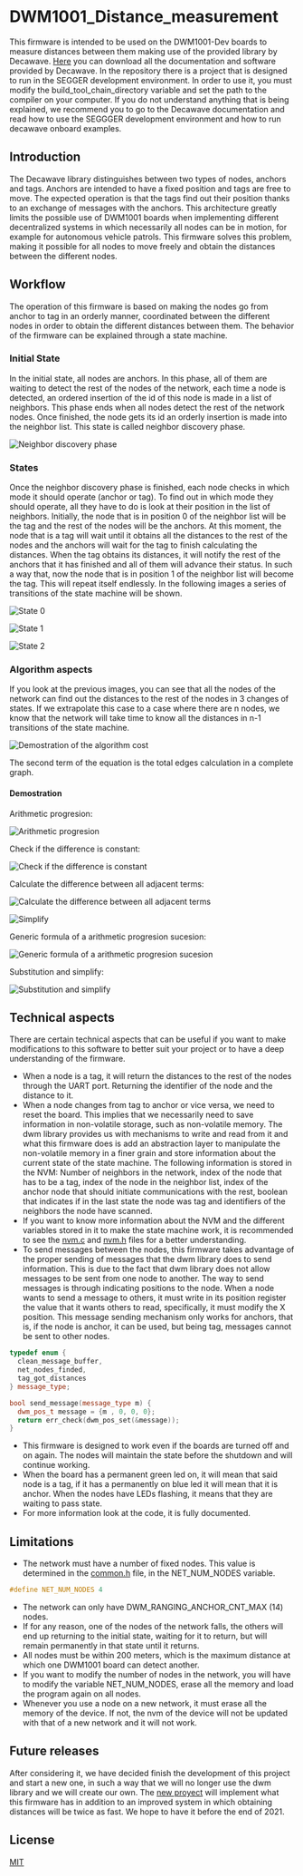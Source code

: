 # DWM1001_Distance_measurement

This firmware is intended to be used on the DWM1001-Dev boards to measure distances between them making use of the provided library by Decawave.
[Here](https://www.decawave.com/product/dwm1001-development-board/) you can download all the documentation and software provided by Decawave.
In the repository there is a project that is designed to run in the SEGGER development environment. In order to use it, you must modify the build_tool_chain_directory variable and set the path to the compiler on your computer. If you do not understand anything that is being explained, we recommend you to go to the Decawave documentation and read how to use the SEGGGER development environment and how to run decawave onboard examples.

## Introduction
The Decawave library distinguishes between two types of nodes, anchors and tags. Anchors are intended to have a fixed position and tags are free to move. The expected operation is that the tags find out their position thanks to an exchange of messages with the anchors. This architecture greatly limits the possible use of DWM1001 boards when implementing different decentralized systems in which necessarily all nodes can be in motion, for example for autonomous vehicle patrols. This firmware solves this problem, making it possible for all nodes to move freely and obtain the distances between the different nodes.

## Workflow
The operation of this firmware is based on making the nodes go from anchor to tag in an orderly manner, coordinated between the different nodes in order to obtain the different distances between them. The behavior of the firmware can be explained through a state machine.

### Initial State
In the initial state, all nodes are anchors. In this phase, all of them are waiting to detect the rest of the nodes of the network, each time a node is detected, an ordered insertion of the id of this node is made in a list of neighbors. This phase ends when all nodes detect the rest of the network nodes. Once finished, the node gets its id an orderly insertion is made into the neighbor list. This state is called neighbor discovery phase.

![Neighbor discovery phase](https://github.com/UCM-237/DWM1001_Distances_measurement/blob/main/assets/Neighbor%20discovery%20phase.png)

### States
Once the neighbor discovery phase is finished, each node checks in which mode it should operate (anchor or tag). To find out in which mode they should operate, all they have to do is look at their position in the list of neighbors. Initially, the node that is in position 0 of the neighbor list will be the tag and the rest of the nodes will be the anchors. At this moment, the node that is a tag will wait until it obtains all the distances to the rest of the nodes and the anchors will wait for the tag to finish calculating the distances. When the tag obtains its distances, it will notify the rest of the anchors that it has finished and all of them will advance their status. In such a way that, now the node that is in position 1 of the neighbor list will become the tag. This will repeat itself endlessly. In the following images a series of transitions of the state machine will be shown.

![State 0](https://github.com/UCM-237/DWM1001_Distances_measurement/blob/main/assets/State%200.png)

![State 1](https://github.com/UCM-237/DWM1001_Distances_measurement/blob/main/assets/State%201.png)

![State 2](https://github.com/UCM-237/DWM1001_Distances_measurement/blob/main/assets/State%202.png)

### Algorithm aspects
If you look at the previous images, you can see that all the nodes of the network can find out the distances to the rest of the nodes in 3 changes of states. If we extrapolate this case to a case where there are n nodes, we know that the network will take time to know all the distances in n-1 transitions of the state machine.

![Demostration of the algorithm cost](https://github.com/UCM-237/DWM1001_Distances_measurement/blob/main/assets/Standar%20method%20formula.gif)

The second term of the equation is the total edges calculation in a complete graph.

#### Demostration

Arithmetic progresion:

![Arithmetic progresion](https://github.com/UCM-237/DWM1001_Distances_measurement/blob/main/assets/Arithmetic%20progresion.png)

Check if the difference is constant:

![Check if the difference is constant](https://github.com/UCM-237/DWM1001_Distances_measurement/blob/main/assets/Arithmetic%20progresion.png)

Calculate the difference between all adjacent terms:

![Calculate the difference between all adjacent terms](https://github.com/UCM-237/DWM1001_Distances_measurement/blob/main/assets/Difference%20between%20all%20adjacent%20terms.png)

![Simplify](https://github.com/UCM-237/DWM1001_Distances_measurement/blob/main/assets/Simplify.png)

Generic formula of a arithmetic progresion sucesion:

![Generic formula of a arithmetic progresion sucesion](https://github.com/UCM-237/DWM1001_Distances_measurement/blob/main/assets/Generic%20formula%20of%20a%20arithmetic%20progresion%20sucesion.png)

Substitution and simplify:

![Substitution and simplify](https://github.com/UCM-237/DWM1001_Distances_measurement/blob/main/assets/Substitution%20and%20simplify.png)

## Technical aspects
There are certain technical aspects that can be useful if you want to make modifications to this software to better suit your project or to have a deep understanding of the firmware.

* When a node is a tag, it will return the distances to the rest of the nodes through the UART port. Returning the identifier of the node and the distance to it.
* When a node changes from tag to anchor or vice versa, we need to reset the board. This implies that we necessarily need to save information in non-volatile storage, such as non-volatile memory. The dwm library provides us with mechanisms to write and read from it and what this firmware does is add an abstraction layer to manipulate the non-volatile memory in a finer grain and store information about the current state of the state machine. The following information is stored in the NVM:
Number of neighbors in the network, index of the node that has to be a tag, index of the node in the neighbor list, index of the anchor node that should initiate communications with the rest, boolean that indicates if in the last state the node was tag and identifiers of the neighbors the node have scanned.
* If you want to know more information about the NVM and the different variables stored in it to make the state machine work, it is recommended to see the [nvm.c](https://github.com/UCM-237/DWM1001_Distances_measurement/blob/main/source/nvm/nvm.c) and [nvm.h](https://github.com/UCM-237/DWM1001_Distances_measurement/blob/main/header/nvm/nvm.h) files for a better understanding.
* To send messages between the nodes, this firmware takes advantage of the proper sending of messages that the dwm library does to send information. This is due to the fact that dwm library does not allow messages to be sent from one node to another. The way to send messages is through indicating positions to the node. When a node wants to send a message to others, it must write in its position register the value that it wants others to read, specifically, it must modify the X position. This message sending mechanism only works for anchors, that is, if the node is anchor, it can be used, but being tag, messages cannot be sent to other nodes.
```c++
typedef enum {
  clean_message_buffer,
  net_nodes_finded,
  tag_got_distances
} message_type;
```
```c++
bool send_message(message_type m) {
  dwm_pos_t message = {m , 0, 0, 0};
  return err_check(dwm_pos_set(&message));
}
```
* This firmware is designed to work even if the boards are turned off and on again. The nodes will maintain the state before the shutdown and will continue working.
* When the board has a permanent green led on, it will mean that said node is a tag, if it has a permanently on blue led it will mean that it is anchor. When the nodes have LEDs flashing, it means that they are waiting to pass state.
* For more information look at the code, it is fully documented.

## Limitations
* The network must have a number of fixed nodes. This value is determined in the [common.h](https://github.com/UCM-237/DWM1001_Distances_measurement/blob/main/header/common.h) file, in the NET_NUM_NODES variable.
```c++
#define NET_NUM_NODES 4
```
* The network can only have DWM_RANGING_ANCHOR_CNT_MAX (14) nodes.
* If for any reason, one of the nodes of the network falls, the others will end up returning to the initial state, waiting for it to return, but will remain permanently in that state until it returns.
* All nodes must be within 200 meters, which is the maximum distance at which one DWM1001 board can detect another.
* If you want to modify the number of nodes in the network, you will have to modify the variable NET_NUM_NODES, erase all the memory and load the program again on all nodes.
* Whenever you use a node on a new network, it must erase all the memory of the device. If not, the nvm of the device will not be updated with that of a new network and it will not work.

## Future releases
After considering it, we have decided finish the development of this project and start a new one, in such a way that we will no longer use the dwm library and we will create our own. The [new proyect](https://github.com/UCM-237/DWM1001_Distance_measurement_v2) will implement what this firmware has in addition to an improved system in which obtaining distances will be twice as fast. We hope to have it before the end of 2021.

## License
[MIT](https://choosealicense.com/licenses/mit/)
